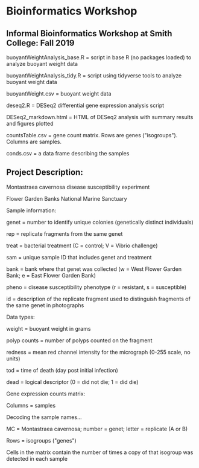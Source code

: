 # Bioinformatics Workshop
## Informal Bioinformatics Workshop at Smith College: Fall 2019

buoyantWeightAnalysis_base.R = script in base R (no packages loaded) to analyze buoyant weight data

buoyantWeightAnalysis_tidy.R = script using tidyverse tools to analyze buoyant weight data

buoyantWeight.csv = buoyant weight data

deseq2.R = DESeq2 differential gene expression analysis script

DESeq2_markdown.html = HTML of DESeq2 analysis with summary results and figures plotted

countsTable.csv = gene count matrix. Rows are genes ("isogroups"). Columns are samples.

conds.csv = a data frame describing the samples

## Project Description:
Montastraea cavernosa disease susceptibility experiment

Flower Garden Banks National Marine Sanctuary

Sample information:

genet = number to identify unique colonies (genetically distinct individuals)

rep = replicate fragments from the same genet

treat = bacterial treatment (C = control; V = Vibrio challenge)

sam = unique sample ID that includes genet and treatment

bank = bank where that genet was collected (w = West Flower Garden Bank; e = East Flower Garden Bank)

pheno = disease susceptibility phenotype (r = resistant, s = susceptible)

id = description of the replicate fragment used to distinguish fragments of the same genet in photographs

Data types:

weight = buoyant weight in grams

polyp counts = number of polyps counted on the fragment

redness = mean red channel intensity for the micrograph (0-255 scale, no units)

tod = time of death (day post initial infection)

dead = logical descriptor (0 = did not die; 1 = did die)

Gene expression counts matrix:

Columns = samples 

Decoding the sample names...

MC = Montastraea cavernosa; number = genet; letter = replicate (A or B)

Rows = isogroups ("genes")

Cells in the matrix contain the number of times a copy of that isogroup was detected in each sample
